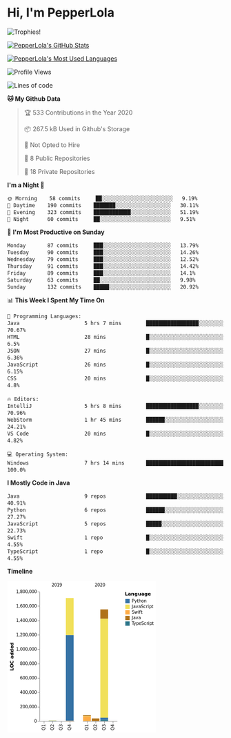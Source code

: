 # Hi, I'm PepperLola
![Trophies!](https://github-profile-trophy.vercel.app/?username=PepperLola&column=10&theme=chalk)

[![PepperLola's GitHub Stats](https://github-readme-stats.vercel.app/api?username=PepperLola&theme=dark&show_icons=true)](https://github.com/anuraghazra/github-readme-stats/)

[![PepperLola's Most Used Languages](https://github-readme-stats.vercel.app/api/top-langs/?username=PepperLola&layout=compact)](https://github.com/anuraghazra/github-readme-stats/)

![Profile Views](https://komarev.com/ghpvc/?username=PepperLola)

<!--START_SECTION:waka-->
![Lines of code](https://img.shields.io/badge/From%20Hello%20World%20I%27ve%20Written-4.9%20million%20lines%20of%20code-blue)

**🐱 My Github Data** 

> 🏆 533 Contributions in the Year 2020
 > 
> 📦 267.5 kB Used in Github's Storage 
 > 
> 🚫 Not Opted to Hire
 > 
> 📜 8 Public Repositories
 > 
> 🔑 18 Private Repositories 

**I'm a Night 🦉** 

```text
🌞 Morning    58 commits     ██░░░░░░░░░░░░░░░░░░░░░░░   9.19% 
🌆 Daytime    190 commits    ███████░░░░░░░░░░░░░░░░░░   30.11% 
🌃 Evening    323 commits    ████████████░░░░░░░░░░░░░   51.19% 
🌙 Night      60 commits     ██░░░░░░░░░░░░░░░░░░░░░░░   9.51%

```
📅 **I'm Most Productive on Sunday** 

```text
Monday       87 commits     ███░░░░░░░░░░░░░░░░░░░░░░   13.79% 
Tuesday      90 commits     ███░░░░░░░░░░░░░░░░░░░░░░   14.26% 
Wednesday    79 commits     ███░░░░░░░░░░░░░░░░░░░░░░   12.52% 
Thursday     91 commits     ███░░░░░░░░░░░░░░░░░░░░░░   14.42% 
Friday       89 commits     ███░░░░░░░░░░░░░░░░░░░░░░   14.1% 
Saturday     63 commits     ██░░░░░░░░░░░░░░░░░░░░░░░   9.98% 
Sunday       132 commits    █████░░░░░░░░░░░░░░░░░░░░   20.92%

```


📊 **This Week I Spent My Time On** 

```text
💬 Programming Languages: 
Java                     5 hrs 7 mins        █████████████████░░░░░░░░   70.67% 
HTML                     28 mins             █░░░░░░░░░░░░░░░░░░░░░░░░   6.5% 
JSON                     27 mins             █░░░░░░░░░░░░░░░░░░░░░░░░   6.36% 
JavaScript               26 mins             █░░░░░░░░░░░░░░░░░░░░░░░░   6.15% 
CSS                      20 mins             █░░░░░░░░░░░░░░░░░░░░░░░░   4.8%

🔥 Editors: 
IntelliJ                 5 hrs 8 mins        █████████████████░░░░░░░░   70.96% 
WebStorm                 1 hr 45 mins        ██████░░░░░░░░░░░░░░░░░░░   24.21% 
VS Code                  20 mins             █░░░░░░░░░░░░░░░░░░░░░░░░   4.82%

💻 Operating System: 
Windows                  7 hrs 14 mins       █████████████████████████   100.0%

```

**I Mostly Code in Java** 

```text
Java                     9 repos             ██████████░░░░░░░░░░░░░░░   40.91% 
Python                   6 repos             ██████░░░░░░░░░░░░░░░░░░░   27.27% 
JavaScript               5 repos             █████░░░░░░░░░░░░░░░░░░░░   22.73% 
Swift                    1 repo              █░░░░░░░░░░░░░░░░░░░░░░░░   4.55% 
TypeScript               1 repo              █░░░░░░░░░░░░░░░░░░░░░░░░   4.55%

```


**Timeline**

![Chart not found](https://github.com/PepperLola/PepperLola/blob/master/charts/bar_graph.png) 


<!--END_SECTION:waka-->

